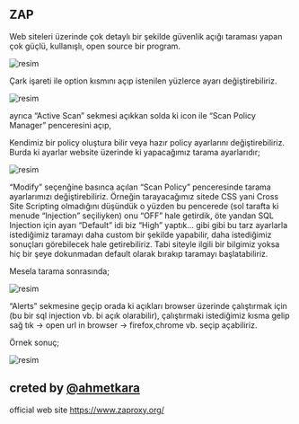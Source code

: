 ## ZAP

Web siteleri üzerinde çok detaylı bir şekilde güvenlik açığı taraması yapan çok güçlü, kullanışlı, open source bir program.

![resim](https://user-images.githubusercontent.com/18248422/202848919-79b2fa5b-a3cf-4ce4-ab4c-a8dcac3454df.png)

Çark işareti ile option kısmını açıp istenilen yüzlerce ayarı değiştirebiliriz.
 
![resim](https://user-images.githubusercontent.com/18248422/202848930-0b1fc59d-0b72-4989-a889-f704f4999505.png)

ayrıca “Active Scan” sekmesi açıkkan solda ki icon ile “Scan Policy Manager” penceresini açıp,
 
Kendimiz bir policy oluştura bilir veya hazır policy ayarlarını değiştirebiliriz. Burda ki ayarlar website üzerinde ki yapacağımız tarama ayarlarıdır;

![resim](https://user-images.githubusercontent.com/18248422/202848939-aa05a0a4-6bdd-41b0-91ca-fa75a5ad2ac7.png)

“Modify” seçenğine basınca açılan “Scan Policy” penceresinde tarama ayarlarımızı değiştirebiliriz. Örneğin tarayacağımız sitede CSS yani Cross Site Scripting olmadığını düşündük o yüzden bu pencerede (sol tarafta ki menude “Injection” seçiliyken) onu “OFF” hale getirdik, öte yandan SQL Injection için ayarı “Default” idi biz “High” yaptık... gibi gibi bu tarz ayarlarla istediğimiz taramayı daha custom bir şekilde yapabilir, daha istediğimiz sonuçları görebilecek hale getirebiliriz. Tabi siteyle ilgili bir bilgimiz yoksa hiç bir şeye dokunmadan default olarak bırakıp taramayı başlatabiliriz. 
 
Mesela tarama sonrasında;

![resim](https://user-images.githubusercontent.com/18248422/202848951-76af2cd9-efab-4fe0-aca9-c6ffcac728d6.png)

“Alerts” sekmesine geçip orada ki açıkları browser üzerinde çalıştırmak için (bu bir sql injection vb. bi açık olarabilir), çalıştırmaki istediğimiz kısma gelip sağ tık → open url in browser → firefox,chrome vb. seçip açabiliriz. 
 
Örnek sonuç;

![resim](https://user-images.githubusercontent.com/18248422/202848961-72fd0b3a-36dd-495e-9631-ca9b583068b5.png)

## creted by [@ahmetkara](https://github.com/ahmetQara)

 official web site https://www.zaproxy.org/

